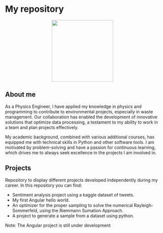 # My repository


<p style="text-align: center;"> <img src="https://github.com/tveleza2.png" width="200" /> </p>

## About me
As a Physics Engineer, I have applied my knowledge in physics and programming to contribute to environmental projects, especially in waste management. Our collaboration has enabled the development of innovative solutions that optimize data processing, a testament to my ability to work in a team and plan projects effectively.

My academic background, combined with various additional courses, has equipped me with technical skills in Python and other software tools. I am motivated by problem-solving and have a passion for continuous learning, which drives me to always seek excellence in the projects I am involved in.

## Projects
Repository to display different projects developed independently during my career.
In this repository you can find:
 - Sentiment analysis project using a kaggle dataset of tweets.
 - My first Angular hello world.
 - An optimizer for the proper sampling to solve the numerical Rayleigh-Sommerfeld, using the Riemmann Sumation Approach.
 - A project to generate a sample from a dataset using python. 


Note: The Angular project is still under development